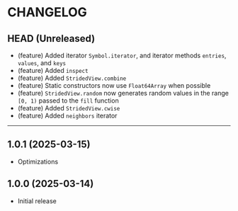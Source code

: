 # CHANGELOG

## HEAD (Unreleased)

- (feature) Added iterator `Symbol.iterator`, and iterator methods `entries`, `values`, and `keys`
- (feature) Added `inspect`
- (feature) Added `StridedView.combine`
- (feature) Static constructors now use `Float64Array` when possible
- (feature) `StridedView.random` now generates random values in the range `[0, 1)` passed to the `fill` function
- (feature) Added `StridedView.cwise`
- (feature) Added `neighbors` iterator

---

## 1.0.1 (2025-03-15)

- Optimizations

## 1.0.0 (2025-03-14)

- Initial release
